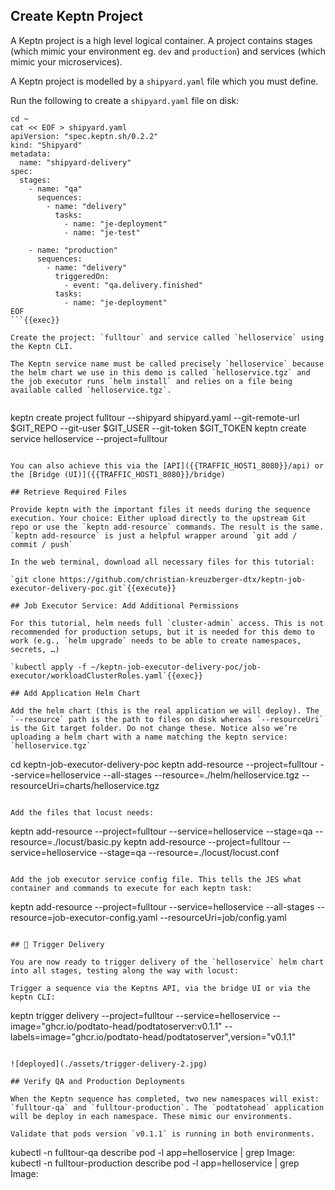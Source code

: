 ## Create Keptn Project

A Keptn project is a high level logical container. A project contains stages (which mimic your environment eg. `dev` and `production`) and services (which mimic your microservices).

A Keptn project is modelled by a `shipyard.yaml` file which you must define.

Run the following to create a `shipyard.yaml` file on disk:

```
cd ~
cat << EOF > shipyard.yaml
apiVersion: "spec.keptn.sh/0.2.2"
kind: "Shipyard"
metadata:
  name: "shipyard-delivery"
spec:
  stages:
    - name: "qa"
      sequences:
        - name: "delivery"
          tasks:
            - name: "je-deployment"
            - name: "je-test"

    - name: "production"
      sequences:
        - name: "delivery"
          triggeredOn:
            - event: "qa.delivery.finished"
          tasks:
            - name: "je-deployment"
EOF
```{{exec}}

Create the project: `fulltour` and service called `helloservice` using the Keptn CLI.

The Keptn service name must be called precisely `helloservice` because the helm chart we use in this demo is called `helloservice.tgz` and the job executor runs `helm install` and relies on a file being available called `helloservice.tgz`.


```
keptn create project fulltour --shipyard shipyard.yaml --git-remote-url $GIT_REPO --git-user $GIT_USER --git-token $GIT_TOKEN
keptn create service helloservice --project=fulltour
```{{exec}}

You can also achieve this via the [API]({{TRAFFIC_HOST1_8080}}/api) or the [Bridge (UI)]({{TRAFFIC_HOST1_8080}}/bridge)

## Retrieve Required Files

Provide keptn with the important files it needs during the sequence execution. Your choice: Either upload directly to the upstream Git repo or use the `keptn add-resource` commands. The result is the same. `keptn add-resource` is just a helpful wrapper around `git add / commit / push`

In the web terminal, download all necessary files for this tutorial:

`git clone https://github.com/christian-kreuzberger-dtx/keptn-job-executor-delivery-poc.git`{{execute}}

## Job Executor Service: Add Additional Permissions

For this tutorial, helm needs full `cluster-admin` access. This is not recommended for production setups, but it is needed for this demo to work (e.g., `helm upgrade` needs to be able to create namespaces, secrets, …)

`kubectl apply -f ~/keptn-job-executor-delivery-poc/job-executor/workloadClusterRoles.yaml`{{exec}}

## Add Application Helm Chart

Add the helm chart (this is the real application we will deploy). The `--resource` path is the path to files on disk whereas `--resourceUri` is the Git target folder. Do not change these. Notice also we’re uploading a helm chart with a name matching the keptn service: `helloservice.tgz`

```
cd keptn-job-executor-delivery-poc
keptn add-resource --project=fulltour --service=helloservice --all-stages --resource=./helm/helloservice.tgz --resourceUri=charts/helloservice.tgz
```{{exec}}

Add the files that locust needs:

```
keptn add-resource --project=fulltour --service=helloservice --stage=qa --resource=./locust/basic.py
keptn add-resource --project=fulltour --service=helloservice --stage=qa --resource=./locust/locust.conf
```{{exec}}

Add the job executor service config file. This tells the JES what container and commands to execute for each keptn task:

```
keptn add-resource --project=fulltour --service=helloservice --all-stages --resource=job-executor-config.yaml --resourceUri=job/config.yaml
```{{execute}}

## 🎉 Trigger Delivery

You are now ready to trigger delivery of the `helloservice` helm chart into all stages, testing along the way with locust:

Trigger a sequence via the Keptns API, via the bridge UI or via the keptn CLI:

```
keptn trigger delivery --project=fulltour --service=helloservice --image="ghcr.io/podtato-head/podtatoserver:v0.1.1" --labels=image="ghcr.io/podtato-head/podtatoserver",version="v0.1.1"
```{{exec}}

![deployed](./assets/trigger-delivery-2.jpg)

## Verify QA and Production Deployments

When the Keptn sequence has completed, two new namespaces will exist: `fulltour-qa` and `fulltour-production`. The `podtatohead` application will be deploy in each namespace. These mimic our environments.

Validate that pods version `v0.1.1` is running in both environments.

```
kubectl -n fulltour-qa describe pod -l app=helloservice | grep Image:
kubectl -n fulltour-production describe pod -l app=helloservice | grep Image:
```{{exec}}
